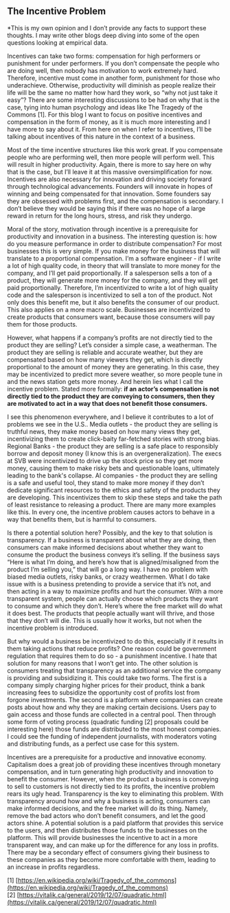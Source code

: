 ## The Incentive Problem

\*This is my own opinion and I don’t provide any facts to support these thoughts. I may write other blogs deep diving into some of the open questions looking at empirical data.

Incentives can take two forms: compensation for high performers or punishment for under performers. If you don’t compensate the people who are doing well, then nobody has motivation to work extremely hard. Therefore, incentive must come in another form, punishment for those who underachieve. Otherwise, productivity will diminish as people realize their life will be the same no matter how hard they work, so “why not just take it easy”? There are some interesting discussions to be had on why that is the case, tying into human psychology and ideas like The Tragedy of the Commons [1]. For this blog I want to focus on positive incentives and compensation in the form of money, as it is much more interesting and I have more to say about it. From here on when I refer to incentives, I’ll be talking about incentives of this nature in the context of a business.

Most of the time incentive structures like this work great. If you compensate people who are performing well, then more people will perform well. This will result in higher productivity. Again, there is more to say here on why that is the case, but I’ll leave it at this massive oversimplification for now. Incentives are also necessary for innovation and driving society forward through technological advancements. Founders will innovate in hopes of winning and being compensated for that innovation. Some founders say they are obsessed with problems first, and the compensation is secondary. I don’t believe they would be saying this if there was no hope of a large reward in return for the long hours, stress, and risk they undergo.

Moral of the story, motivation through incentive is a prerequisite for productivity and innovation in a business. The interesting question is: how do you measure performance in order to distribute compensation? For most businesses this is very simple. If you make money for the business that will translate to a proportional compensation. I’m a software engineer - if I write a lot of high quality code, in theory that will translate to more money for the company, and I’ll get paid proportionally. If a salesperson sells a ton of a product, they will generate more money for the company, and they will get paid proportionally. Therefore, I’m incentivized to write a lot of high quality code and the salesperson is incentivized to sell a ton of the product. Not only does this benefit me, but it also benefits the consumer of our product. This also applies on a more macro scale. Businesses are incentivized to create products that consumers want, because those consumers will pay them for those products.

However, what happens if a company’s profits are not directly tied to the product they are selling? Let’s consider a simple case, a weatherman. The product they are selling is reliable and accurate weather, but they are compensated based on how many viewers they get, which is directly proportional to the amount of money they are generating. In this case, they may be incentivized to predict more severe weather, so more people tune in and the news station gets more money. And herein lies what I call the incentive problem. Stated more formally: **if an actor’s compensation is not directly tied to the product they are conveying to consumers, then they are motivated to act in a way that does not benefit those consumers.**

I see this phenomenon everywhere, and I believe it contributes to a lot of problems we see in the U.S.. Media outlets - the product they are selling is truthful news, they make money based on how many views they get, incentivizing them to create click-baity far-fetched stories with strong bias. Regional Banks - the product they are selling is a safe place to responsibly borrow and deposit money (I know this is an overgeneralization). The execs at SVB were incentivized to drive up the stock price so they get more money, causing them to make risky bets and questionable loans, ultimately leading to the bank's collapse. AI companies - the product they are selling is a safe and useful tool, they stand to make more money if they don’t dedicate significant resources to the ethics and safety of the products they are developing. This incentivizes them to skip these steps and take the path of least resistance to releasing a product. There are many more examples like this. In every one, the incentive problem causes actors to behave in a way that benefits them, but is harmful to consumers.

Is there a potential solution here? Possibly, and the key to that solution is transparency. If a business is transparent about what they are doing, then consumers can make informed decisions about whether they want to consume the product the business conveys it’s selling. If the business says “Here is what I’m doing, and here’s how that is aligned/misaligned from the product I’m selling you,” that will go a long way. I have no problem with biased media outlets, risky banks, or crazy weathermen. What I do take issue with is a business pretending to provide a service that it’s not, and then acting in a way to maximize profits and hurt the consumer. With a more transparent system, people can actually choose which products they want to consume and which they don’t. Here’s where the free market will do what it does best. The products that people actually want will thrive, and those that they don’t will die. This is usually how it works, but not when the incentive problem is introduced.

But why would a business be incentivized to do this, especially if it results in them taking actions that reduce profits? One reason could be government regulation that requires them to do so - a punishment incentive. I hate that solution for many reasons that I won’t get into. The other solution is consumers treating that transparency as an additional service the company is providing and subsidizing it. This could take two forms. The first is a company simply charging higher prices for their product, think a bank increasing fees to subsidize the opportunity cost of profits lost from forgone investments. The second is a platform where companies can create posts about how and why they are making certain decisions. Users pay to gain access and those funds are collected in a central pool. Then through some form of voting process (quadratic funding [2] proposals could be interesting here) those funds are distributed to the most honest companies. I could see the funding of independent journalists, with moderators voting and distributing funds, as a perfect use case for this system.

Incentives are a prerequisite for a productive and innovative economy. Capitalism does a great job of providing these incentives through monetary compensation, and in turn generating high productivity and innovation to benefit the consumer. However, when the product a business is conveying to sell to customers is not directly tied to its profits, the incentive problem rears its ugly head. Transparency is the key to eliminating this problem. With transparency around how and why a business is acting, consumers can make informed decisions, and the free market will do its thing. Namely, remove the bad actors who don’t benefit consumers, and let the good actors shine. A potential solution is a paid platform that provides this service to the users, and then distributes those funds to the businesses on the platform. This will provide businesses the incentive to act in a more transparent way, and can make up for the difference for any loss in profits. There may be a secondary effect of consumers giving their business to these companies as they become more comfortable with them, leading to an increase in profits regardless.

[1] [https://en.wikipedia.org/wiki/Tragedy_of_the_commons](https://en.wikipedia.org/wiki/Tragedy_of_the_commons)  
[2] [https://vitalik.ca/general/2019/12/07/quadratic.html](https://vitalik.ca/general/2019/12/07/quadratic.html)

